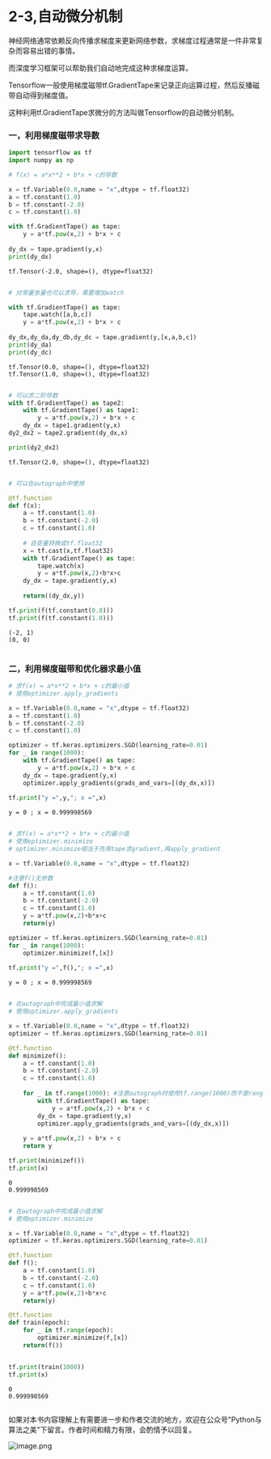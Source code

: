 # 2-3,自动微分机制


神经网络通常依赖反向传播求梯度来更新网络参数，求梯度过程通常是一件非常复杂而容易出错的事情。

而深度学习框架可以帮助我们自动地完成这种求梯度运算。

Tensorflow一般使用梯度磁带tf.GradientTape来记录正向运算过程，然后反播磁带自动得到梯度值。

这种利用tf.GradientTape求微分的方法叫做Tensorflow的自动微分机制。


### 一，利用梯度磁带求导数

```python
import tensorflow as tf
import numpy as np 

# f(x) = a*x**2 + b*x + c的导数

x = tf.Variable(0.0,name = "x",dtype = tf.float32)
a = tf.constant(1.0)
b = tf.constant(-2.0)
c = tf.constant(1.0)

with tf.GradientTape() as tape:
    y = a*tf.pow(x,2) + b*x + c
    
dy_dx = tape.gradient(y,x)
print(dy_dx)
```

```
tf.Tensor(-2.0, shape=(), dtype=float32)
```

```python

```

```python
# 对常量张量也可以求导，需要增加watch

with tf.GradientTape() as tape:
    tape.watch([a,b,c])
    y = a*tf.pow(x,2) + b*x + c
    
dy_dx,dy_da,dy_db,dy_dc = tape.gradient(y,[x,a,b,c])
print(dy_da)
print(dy_dc)

```

```
tf.Tensor(0.0, shape=(), dtype=float32)
tf.Tensor(1.0, shape=(), dtype=float32)
```

```python

```

```python
# 可以求二阶导数
with tf.GradientTape() as tape2:
    with tf.GradientTape() as tape1:   
        y = a*tf.pow(x,2) + b*x + c
    dy_dx = tape1.gradient(y,x)   
dy2_dx2 = tape2.gradient(dy_dx,x)

print(dy2_dx2)
```

```
tf.Tensor(2.0, shape=(), dtype=float32)
```

```python

```

```python
# 可以在autograph中使用

@tf.function
def f(x):   
    a = tf.constant(1.0)
    b = tf.constant(-2.0)
    c = tf.constant(1.0)
    
    # 自变量转换成tf.float32
    x = tf.cast(x,tf.float32)
    with tf.GradientTape() as tape:
        tape.watch(x)
        y = a*tf.pow(x,2)+b*x+c
    dy_dx = tape.gradient(y,x) 
    
    return((dy_dx,y))

tf.print(f(tf.constant(0.0)))
tf.print(f(tf.constant(1.0)))
```

```
(-2, 1)
(0, 0)
```

```python

```

### 二，利用梯度磁带和优化器求最小值

```python
# 求f(x) = a*x**2 + b*x + c的最小值
# 使用optimizer.apply_gradients

x = tf.Variable(0.0,name = "x",dtype = tf.float32)
a = tf.constant(1.0)
b = tf.constant(-2.0)
c = tf.constant(1.0)

optimizer = tf.keras.optimizers.SGD(learning_rate=0.01)
for _ in range(1000):
    with tf.GradientTape() as tape:
        y = a*tf.pow(x,2) + b*x + c
    dy_dx = tape.gradient(y,x)
    optimizer.apply_gradients(grads_and_vars=[(dy_dx,x)])
    
tf.print("y =",y,"; x =",x)
```

```
y = 0 ; x = 0.999998569
```

```python

```

```python
# 求f(x) = a*x**2 + b*x + c的最小值
# 使用optimizer.minimize
# optimizer.minimize相当于先用tape求gradient,再apply_gradient

x = tf.Variable(0.0,name = "x",dtype = tf.float32)

#注意f()无参数
def f():   
    a = tf.constant(1.0)
    b = tf.constant(-2.0)
    c = tf.constant(1.0)
    y = a*tf.pow(x,2)+b*x+c
    return(y)

optimizer = tf.keras.optimizers.SGD(learning_rate=0.01)   
for _ in range(1000):
    optimizer.minimize(f,[x])   
    
tf.print("y =",f(),"; x =",x)
```

```
y = 0 ; x = 0.999998569
```

```python

```

```python
# 在autograph中完成最小值求解
# 使用optimizer.apply_gradients

x = tf.Variable(0.0,name = "x",dtype = tf.float32)
optimizer = tf.keras.optimizers.SGD(learning_rate=0.01)

@tf.function
def minimizef():
    a = tf.constant(1.0)
    b = tf.constant(-2.0)
    c = tf.constant(1.0)
    
    for _ in tf.range(1000): #注意autograph时使用tf.range(1000)而不是range(1000)
        with tf.GradientTape() as tape:
            y = a*tf.pow(x,2) + b*x + c
        dy_dx = tape.gradient(y,x)
        optimizer.apply_gradients(grads_and_vars=[(dy_dx,x)])
        
    y = a*tf.pow(x,2) + b*x + c
    return y

tf.print(minimizef())
tf.print(x)
```

```
0
0.999998569
```

```python

```

```python
# 在autograph中完成最小值求解
# 使用optimizer.minimize

x = tf.Variable(0.0,name = "x",dtype = tf.float32)
optimizer = tf.keras.optimizers.SGD(learning_rate=0.01)   

@tf.function
def f():   
    a = tf.constant(1.0)
    b = tf.constant(-2.0)
    c = tf.constant(1.0)
    y = a*tf.pow(x,2)+b*x+c
    return(y)

@tf.function
def train(epoch):  
    for _ in tf.range(epoch):  
        optimizer.minimize(f,[x])
    return(f())


tf.print(train(1000))
tf.print(x)

```

```
0
0.999998569
```

```python

```

如果对本书内容理解上有需要进一步和作者交流的地方，欢迎在公众号"Python与算法之美"下留言。作者时间和精力有限，会酌情予以回复。

![image.png](./data/Python与算法之美logo.jpg)
